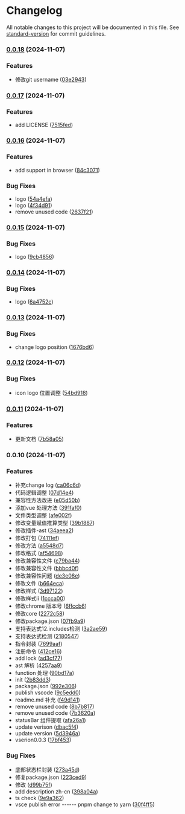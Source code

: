# Changelog

All notable changes to this project will be documented in this file. See [standard-version](https://github.com/conventional-changelog/standard-version) for commit guidelines.

### [0.0.18](https://github.com/carolCross/jsapi-check/compare/v0.0.17...v0.0.18) (2024-11-07)


### Features

* 修改git username ([03e2943](https://github.com/carolCross/jsapi-check/commit/03e294311a78fac2c77ef77c76cd1d016fc40b11))

### [0.0.17](https://github.com/carolCross/jsapi-check/compare/v0.0.16...v0.0.17) (2024-11-07)


### Features

* add LICENSE ([7515fed](https://github.com/carolCross/jsapi-check/commit/7515fed162688eb9f71e652a117b80cf7eb380e5))

### [0.0.16](https://github.com/carolCross/jsapi-check/compare/v0.0.15...v0.0.16) (2024-11-07)


### Features

* add support in browser ([84c3071](https://github.com/carolCross/jsapi-check/commit/84c30711f0215fdcd5171573ae8c39f66a1c371d))


### Bug Fixes

* logo ([54a4efa](https://github.com/carolCross/jsapi-check/commit/54a4efa7c01d3952df191a12235c947f931a3f81))
* logo ([4f34d91](https://github.com/carolCross/jsapi-check/commit/4f34d91ecaf0f12911d84983f800952eb4aa3902))
* remove unused code ([2637f21](https://github.com/carolCross/jsapi-check/commit/2637f21f5d22d769533e50a84ffc482e38e71c31))

### [0.0.15](https://github.com/carolCross/jsapi-check/compare/v0.0.14...v0.0.15) (2024-11-07)


### Bug Fixes

* logo ([9cb4856](https://github.com/carolCross/jsapi-check/commit/9cb48562d20288e7aa95c15bb3d5bb614b2abb97))

### [0.0.14](https://github.com/carolCross/jsapi-check/compare/v0.0.13...v0.0.14) (2024-11-07)


### Bug Fixes

* logo ([6a4752c](https://github.com/carolCross/jsapi-check/commit/6a4752c898c3c3e4e65ac43ec4a5b9d565d81e8e))

### [0.0.13](https://github.com/carolCross/jsapi-check/compare/v0.0.12...v0.0.13) (2024-11-07)


### Bug Fixes

* change logo position ([1676bd6](https://github.com/carolCross/jsapi-check/commit/1676bd61debcf5f016b502d1fbb8d895c7f6b702))

### [0.0.12](https://github.com/carolCross/jsapi-check/compare/v0.0.11...v0.0.12) (2024-11-07)


### Bug Fixes

* icon logo 位置调整 ([54bd918](https://github.com/carolCross/jsapi-check/commit/54bd918d28567ef5ff353da6a79bc2c6adbe4de4))

### [0.0.11](https://github.com/carolCross/jsapi-check/compare/v0.0.10...v0.0.11) (2024-11-07)


### Features

* 更新文档 ([7b58a05](https://github.com/carolCross/jsapi-check/commit/7b58a052555f814597fa51773ddeca364dfd2271))

### 0.0.10 (2024-11-07)


### Features

* 补充change log ([ca06c6d](https://github.com/carolCross/jsapi-check/commit/ca06c6d49cba8a8cf3ad1e3a59944f7df05ce763))
* 代码逻辑调整 ([07d14e4](https://github.com/carolCross/jsapi-check/commit/07d14e46ff26a8fb4e33b8466f69213c2e9df94e))
* 兼容性方法改进 ([e05d50b](https://github.com/carolCross/jsapi-check/commit/e05d50b647acac5132c3e77c362e91c34b3d761c))
* 添加vue 处理方法 ([391faf0](https://github.com/carolCross/jsapi-check/commit/391faf005bc9ae0e7016db580981a56cb39e1b5b))
* 文件类型调整 ([afe002f](https://github.com/carolCross/jsapi-check/commit/afe002f0f048323f8d3aac547c343e0d27ba8d58))
* 修改变量赋值推算类型 ([39b1887](https://github.com/carolCross/jsapi-check/commit/39b18872e3a27743b01f3ef26b49956bb11f8dff))
* 修改插件-ast ([34aeea2](https://github.com/carolCross/jsapi-check/commit/34aeea248dec8cf3993fd3eb15d26ddbdaefe014))
* 修改打包 ([74111ef](https://github.com/carolCross/jsapi-check/commit/74111efbb21c0dd3f40b98ef94d18aa43f4a4049))
* 修改方法 ([a5548d7](https://github.com/carolCross/jsapi-check/commit/a5548d7ab8d4609a9549fabd10068f62a4a6eb0f))
* 修改格式 ([af54698](https://github.com/carolCross/jsapi-check/commit/af54698384c5e1ae8fc77be6bad07389285e3d54))
* 修改兼容性文件 ([c79ba44](https://github.com/carolCross/jsapi-check/commit/c79ba44d85cae3c513d99bb519c23a442f062245))
* 修改兼容性文件 ([bbbcd0f](https://github.com/carolCross/jsapi-check/commit/bbbcd0fd95288687015fe0bacfe6e4a02d694399))
* 修改兼容性问题 ([de3e08e](https://github.com/carolCross/jsapi-check/commit/de3e08ed236530ee629e6df22326d3a40ee896ee))
* 修改文件 ([b664eca](https://github.com/carolCross/jsapi-check/commit/b664eca42b2aa789a08db5ec24f076665de25734))
* 修改样式 ([3d97122](https://github.com/carolCross/jsapi-check/commit/3d97122008d37f477b3540ff05938f0c417ebf6f))
* 修改样式ii ([1ccca00](https://github.com/carolCross/jsapi-check/commit/1ccca002b34ac3e8ff4d10381456aac226d33bb1))
* 修改chrome 版本号 ([6ffccb6](https://github.com/carolCross/jsapi-check/commit/6ffccb6e0a0841efb261fdceb57bb02a10ea45c5))
* 修改core ([2272c58](https://github.com/carolCross/jsapi-check/commit/2272c580029b250092f00ee6ede433e76957bf4d))
* 修改package.json ([07fb9a9](https://github.com/carolCross/jsapi-check/commit/07fb9a96a343dfa0ac3149e295b856d82ec05d82))
* 支持表达式12.includes检测 ([3a2ae59](https://github.com/carolCross/jsapi-check/commit/3a2ae597aaea5eea19a2e148a60dce7b1539abbb))
* 支持表达式检测 ([2180547](https://github.com/carolCross/jsapi-check/commit/2180547aebd6e77db422e650d90025623887988a))
* 指令封装 ([7699aaf](https://github.com/carolCross/jsapi-check/commit/7699aaf6f1d6904457451c3b815840123b0ec514))
* 注册命令 ([412ce16](https://github.com/carolCross/jsapi-check/commit/412ce169ca0feea25d710c9993f73733257c9a56))
* add lock ([ad3cf77](https://github.com/carolCross/jsapi-check/commit/ad3cf774d273e1b8ea2826838eace9832eae82a9))
* ast 解析 ([4257aa9](https://github.com/carolCross/jsapi-check/commit/4257aa9d1137512b6e033f78f7ad561eef3913be))
* function 处理 ([90bd17a](https://github.com/carolCross/jsapi-check/commit/90bd17a6839ed83c18fd32dad78df948d46c8cf5))
* init ([2b83dd3](https://github.com/carolCross/jsapi-check/commit/2b83dd342a6fdd1ab8fb578bb2173e802f038501))
* package.json ([992e306](https://github.com/carolCross/jsapi-check/commit/992e306f215f28c580c7359dd1ef2da19c4a0f08))
* publish vscode ([9c5edd0](https://github.com/carolCross/jsapi-check/commit/9c5edd0c8feb38e7c7bdb914c55ff7f7c163beba))
* readme.md 补充 ([f49d141](https://github.com/carolCross/jsapi-check/commit/f49d1412547de1076b71d56d7b2255bef72a94bf))
* remove unused code ([8b7b817](https://github.com/carolCross/jsapi-check/commit/8b7b8178798be654cc2238c52251d23ad1375d7c))
* remove unused code ([7b3620a](https://github.com/carolCross/jsapi-check/commit/7b3620a45ed76e42e94a397e125ee11468ab0fef))
* statusBar 组件提取 ([afa26a1](https://github.com/carolCross/jsapi-check/commit/afa26a18c5e1ea7de3c1edc5c22b54846e559af6))
* update verison ([dbac5f4](https://github.com/carolCross/jsapi-check/commit/dbac5f4c97d95fcf1ff8782581edea90daeaf06a))
* update version ([5d3946a](https://github.com/carolCross/jsapi-check/commit/5d3946a66b28348b3f68a0c5c490964e1a59a55a))
* vserion0.0.3 ([17bf453](https://github.com/carolCross/jsapi-check/commit/17bf453d2cb8770f4415ce28e1cc124ca586f85a))


### Bug Fixes

* 底部状态栏封装 ([273a45d](https://github.com/carolCross/jsapi-check/commit/273a45d0f67a68bc697030f02bce1bced04da4fe))
* 修复package.json ([223ced9](https://github.com/carolCross/jsapi-check/commit/223ced90734cc4b76843de1826f60cd348d5ba92))
* 修改 ([d99b75f](https://github.com/carolCross/jsapi-check/commit/d99b75fd8c389655b24cc178ee43938afe2c841f))
* add description zh-cn ([398a04a](https://github.com/carolCross/jsapi-check/commit/398a04a2464f6fb1779b94c22d31bca7ba59edae))
* ts check ([9e9a362](https://github.com/carolCross/jsapi-check/commit/9e9a3626cffd90a682c28173ddf7c865ecf9bb71))
* vsce publish error ------ pnpm change to yarn ([30f4ff5](https://github.com/carolCross/jsapi-check/commit/30f4ff5b59975eaa1b84640def4e2f014b1326e8))
